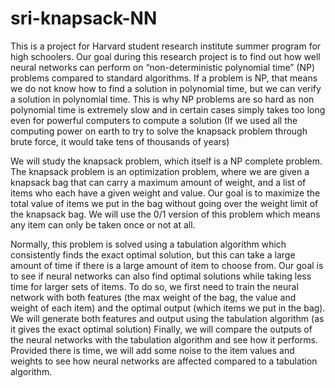 # sri-knapsack-NN
This is a project for Harvard student research institute summer program for high schoolers.
Our goal during this research project is to find out how well neural networks can perform on “non-deterministic polynomial time” (NP) problems compared to standard algorithms. 
If a problem is NP, that means we do not know how to find a solution in polynomial time, but we can verify a solution in polynomial time. 
This is why NP problems are so hard as non polynomial time is extremely slow and in certain cases simply takes too long even for powerful computers to compute a solution 
(If we used all the computing power on earth to try to solve the knapsack problem through brute force, it would take tens of thousands of years)

We will study the knapsack problem, which itself is a NP complete problem.
The knapsack problem is an optimization problem, where we are given a knapsack bag that can carry a maximum amount of weight, and a list of items who each have a given weight and value. 
Our goal is to maximize the total value of items we put in the bag without going over the weight limit of the knapsack bag.
We will use the 0/1 version of this problem which means any item can only be taken once or not at all.

Normally, this problem is solved using a tabulation algorithm which consistently finds the exact optimal solution, 
but this can take a large amount of time if there is a large amount of item to choose from. 
Our goal is to see if neural networks can also find optimal solutions while taking less time for larger sets of items. 
To do so, we first need to train the neural network with both features (the max weight of the bag, the value and weight of each item) and the optimal output (which items we put in the bag).
We will generate both features and output using the tabulation algorithm (as it gives the exact optimal solution)
Finally, we will compare the outputs of the neural networks with the tabulation algorithm and see how it performs.
Provided there is time, we will  add some noise to the item values and weights to see how neural networks are affected compared to a tabulation algorithm. 
